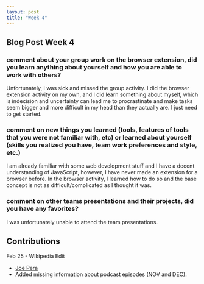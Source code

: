 ```yaml
---
layout: post
title: "Week 4"
---
```

## Blog Post Week 4
### comment about your group work on the browser extension, did you learn anything about yourself and how you are able to work with others?
Unfortunately, I was sick and missed the group activity. I did the browser extension activity on my own, and I did learn something about myself, which is indecision and uncertainty can lead me to procrastinate and make tasks seem bigger and more difficult in my head than they actually are. I just need to get started.

### comment on new things you learned (tools, features of tools that you were not familiar with, etc) or learned about yourself (skills you realized you have, team work preferences and style, etc.)
I am already familiar with some web development stuff and I have a decent understanding of JavaScript, however, I have never made an extension for a browser before. In the browser activity, I learned how to do so and the base concept is not as difficult/complicated as I thought it was.

### comment on other teams presentations and their projects, did you have any favorites?
I was unfortunately unable to attend the team presentations.

## Contributions
Feb 25 - Wikipedia Edit
- [Joe Pera](https://en.wikipedia.org/w/index.php?title=Joe_Pera&oldid=1208978786)   
- Added missing information about podcast episodes (NOV and DEC).    

